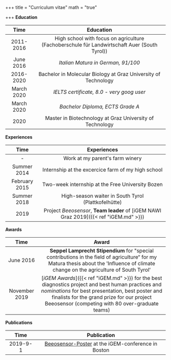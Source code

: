 +++
title = "Curriculum vitae"
math = "true"

+++
**Education**

| Time | Education |
| :----:  | :-------------: |
| 2011-2016 | High school with focus on agriculture (Fachoberschule für Landwirtschaft Auer (South Tyrol))|
| June 2016 | *Italian Matura in German, 91/100* |
| 2016-2020 | Bachelor in Molecular Biology at Graz University of Technology |
| March 2020 | *IELTS certificate, 8.0 - very goog user* |
| March 2020 | *Bachelor Diploma, ECTS Grade A* |
| 2020 | Master in Biotechnology at Graz University of Technology |

**Experiences**

| Time | Experiences |
| :----:  | :-------------: |
| - | Work at my parent's farm winery |
| Summer 2014 | Internship at the excercice farm of my high school |
| February 2015 | Two-week internship at the Free University Bozen |
| Summer 2018 | High-season waiter in South Tyrol (Plattkofelhütte) |
| 2019 | Project _Beeosensor_, **Team leader** of [iGEM NAWI Graz 2019]({{< ref "iGEM.md" >}}) |

**Awards**

| Time | Award |
| :----:  | :-------------: |
| June 2016  | **Seppel Lamprecht Stipendium** for "special contributions in the field of agriculture“ for my Matura thesis about the 'Influence of climate change on the agriculture of South Tyrol' |
| November 2019 | [*iGEM Awards*]({{< ref "iGEM.md" >}}) for the best diagnostics project and best human practices and *nominations* for best presentation, best poster and finalists for the grand prize for our project Beeosensor (competing with 80 over-graduate teams) |

**Publications**

| Time | Publication |
| :----:  | :-------------: |
| 2019-9-1 | [Beeosensor-Poster]('https://www.researchgate.net/publication/339687349_Beeosensor_2019') at the iGEM-conference in Boston |